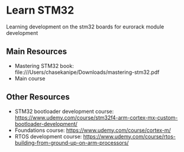 # Learn STM32
Learning development on the stm32 boards for eurorack module development

## Main Resources
 - Mastering STM32 book: file:///Users/chasekanipe/Downloads/mastering-stm32.pdf
 - Main course
 
## Other Resources
 - STM32 bootloader development course: https://www.udemy.com/course/stm32f4-arm-cortex-mx-custom-bootloader-development/
 - Foundations course: https://www.udemy.com/course/cortex-m/
 - RTOS development course: https://www.udemy.com/course/rtos-building-from-ground-up-on-arm-processors/
